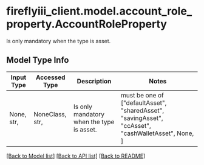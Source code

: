 # fireflyiii_client.model.account_role_property.AccountRoleProperty

Is only mandatory when the type is asset.

## Model Type Info
Input Type | Accessed Type | Description | Notes
------------ | ------------- | ------------- | -------------
None, str,  | NoneClass, str,  | Is only mandatory when the type is asset. | must be one of ["defaultAsset", "sharedAsset", "savingAsset", "ccAsset", "cashWalletAsset", None, ] 

[[Back to Model list]](../../README.md#documentation-for-models) [[Back to API list]](../../README.md#documentation-for-api-endpoints) [[Back to README]](../../README.md)

